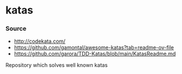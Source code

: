 # katas


### Source

* http://codekata.com/
* https://github.com/gamontal/awesome-katas?tab=readme-ov-file
* https://github.com/garora/TDD-Katas/blob/main/KatasReadme.md

Repository which solves well known katas